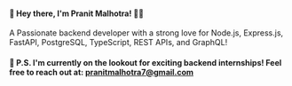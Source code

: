 #### 👋 Hey there, I'm Pranit Malhotra! 👨‍💻
A Passionate backend developer with a strong love for Node.js, Express.js, FastAPI, PostgreSQL, TypeScript, REST APIs, and GraphQL!

#### 📢 P.S. I'm currently on the lookout for exciting backend internships! Feel free to reach out at: pranitmalhotra7@gmail.com
